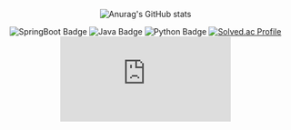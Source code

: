 <div align=center>

![Anurag's GitHub stats](https://github-readme-stats.vercel.app/api?username=devsigner9920&count_private=true&icons=true&theme=dracula&count_private=true&hide=stars,issues)
</div>

<div align=center>

![SpringBoot Badge](https://img.shields.io/badge/spring&nbsp;boot-6DB33F?style=flat-square&logo=SpringBoot&logoColor=white)
![Java Badge](https://img.shields.io/badge/java-007396?style=flat-square&logo=Java&logoColor=white)
![Python Badge](https://img.shields.io/badge/python-3766AB?style=flat-square&logo=Python&logoColor=white)
[![Solved.ac
Profile](http://mazassumnida.wtf/api/mini/generate_badge?boj=devsigner9920)](https://solved.ac/devsigner9920/)
[![Email Badge](https://img.shields.io/badge/-icloud&nbsp;mail-000000?style=flat-square&logo=Apple&logoColor=white&link=mailto:devsigner9920@icloud.com)](mailto:devsigner9920@icloud.com)
</div>


<!--
**devsigner9920/devsigner9920** is a ✨ _special_ ✨ repository because its `README.md` (this file) appears on your GitHub profile.

Here are some ideas to get you started:

- 🔭 I’m currently working on ...
- 🌱 I’m currently learning ...
- 👯 I’m looking to collaborate on ...
- 🤔 I’m looking for help with ...
- 💬 Ask me about ...
- 📫 How to reach me: ...
- 😄 Pronouns: ...
- ⚡ Fun fact: ...
-->
